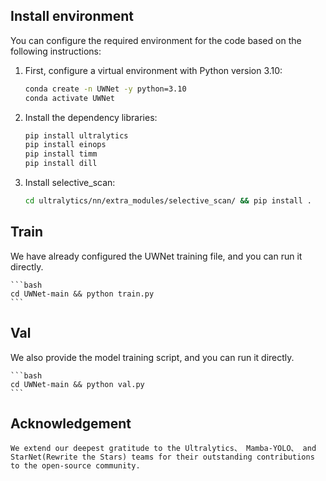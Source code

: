 ## Install environment

You can configure the required environment for the code based on the following instructions:

1. First, configure a virtual environment with Python version 3.10:

    ```bash
    conda create -n UWNet -y python=3.10
    conda activate UWNet
    ```

2. Install the dependency libraries:

    ```bash
    pip install ultralytics
    pip install einops
    pip install timm
    pip install dill
    ```

3. Install selective_scan:

    ```bash
    cd ultralytics/nn/extra_modules/selective_scan/ && pip install .
    ```

## Train

We have already configured the UWNet training file, and you can run it directly.

    ```bash
    cd UWNet-main && python train.py
    ```

## Val

We also provide the model training script, and you can run it directly.

    ```bash
    cd UWNet-main && python val.py
    ```

## Acknowledgement

    We extend our deepest gratitude to the Ultralytics、 Mamba-YOLO、 and StarNet(Rewrite the Stars) teams for their outstanding contributions to the open-source community.
